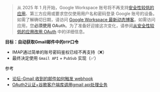 > 从 2025 年 1 月开始，Google Workspace 账号将不再支持[安全性较低的应用](https://support.google.com/accounts/answer/6010255)、第三方应用或要求您仅使用用户名和密码登录 Google 账号的设备。如需了解确切日期，请访问 [Google Workspace 最新动态博客](https://workspaceupdates.googleblog.com/2023/09/winding-down-google-sync-and-less-secure-apps-support.html)。如需访问应用，您**必须使用 OAuth**。为了准备好迎接这次变化，请参阅[从安全性较低的应用改用 OAuth](https://support.google.com/a/answer/14114704) 中的详细信息。

**目标：自动获取Gmail邮件中的`OTP`口令**
* IMAP通过简单的账号密码鉴权已经不再支持（❌）
* 最终决定使用 `Gmail API` + `PubSub` 实现（✅）

参考
* [论坛-Gmail 收到的邮件如何触发 webhook](https://cn.v2ex.com/t/996233)
* [OAuth2认证+谷歌客户端库调用gmail api处理业务](https://mirror.xyz/gaohongxiang.eth/aNo9DTABktxiYAeAGRQWdouB8oqaT43kIR_ZO3zzg8Q)
